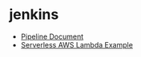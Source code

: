 # jenkins
  * [Pipeline Document](https://github.com/jenkinsci/pipeline-model-definition-plugin/wiki/getting-started)
  * [Serverless AWS Lambda Example](https://github.com/michaelneale/sample-serverless)
